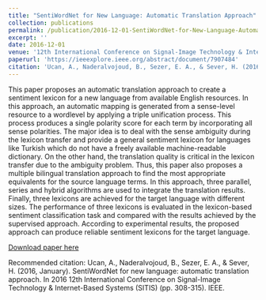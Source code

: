 ```yaml
---
title: "SentiWordNet for New Language: Automatic Translation Approach"
collection: publications
permalink: /publication/2016-12-01-SentiWordNet-for-New-Language-Automatic-Translation-Approach
excerpt: ''
date: 2016-12-01
venue: '12th International Conference on Signal-Image Technology & Internet-Based Systems (SITIS)'
paperurl: 'https://ieeexplore.ieee.org/abstract/document/7907484'
citation: 'Ucan, A., Naderalvojoud, B., Sezer, E. A., & Sever, H. (2016, January). SentiWordNet for new language: automatic translation approach. In 2016 12th International Conference on Signal-Image Technology & Internet-Based Systems (SITIS) (pp. 308-315). IEEE.'
---
```

This paper proposes an automatic translation approach to create a sentiment lexicon for a new language from available English resources. In this approach, an automatic mapping is generated from a sense-level resource to a wordlevel by applying a triple unification process. This process produces a single polarity score for each term by incorporating all sense polarities. The major idea is to deal with the sense ambiguity during the lexicon transfer and provide a general sentiment lexicon for languages like Turkish which do not have a freely available machine-readable dictionary. On the other hand, the translation quality is critical in the lexicon transfer due to the ambiguity problem. Thus, this paper also proposes a multiple bilingual translation approach to find the most appropriate equivalents for the source language terms. In this approach, three parallel, series and hybrid algorithms are used to integrate the translation results. Finally, three lexicons are achieved for the target language with different sizes. The performance of three lexicons is evaluated in the lexicon-based sentiment classification task and compared with the results achieved by the supervised approach. According to experimental results, the proposed approach can produce reliable sentiment lexicons for the target language.

[Download paper here](https://ieeexplore.ieee.org/abstract/document/7907484)

Recommended citation: Ucan, A., Naderalvojoud, B., Sezer, E. A., & Sever, H. (2016, January). SentiWordNet for new language: automatic translation approach. In 2016 12th International Conference on Signal-Image Technology & Internet-Based Systems (SITIS) (pp. 308-315). IEEE.
 
